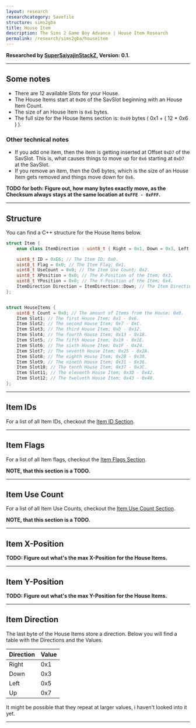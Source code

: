 ```yaml
---
layout: research
researchcategory: Savefile
structure: sims2gba
title: House Item
description: The Sims 2 Game Boy Advance | House Item Research
permalink: /research/sims2gba/houseitem
---
```


**Researched by [SuperSaiyajinStackZ](https://github.com/SuperSaiyajinStackZ), Version: 0.1.**
<hr>


## Some notes
- There are 12 available Slots for your House.
- The House Items start at `0xD6` of the SavSlot beginning with an House Item Count.
- The size of an House Item is `0x6` bytes.
- The full size for the House Items section is: `0x49` bytes ( 0x1 + ( 12 * 0x6 ) ).

### Other technical notes
- If you add one item, then the item is getting inserted at Offset `0xD7` of the SavSlot. This is, what causes things to move up for `0x6` starting at `0xD7` at the SavSlot.
- If you remove an item, then the 0x6 bytes, which is the size of an House Item gets removed and things move down for `0x6`.

**TODO for both: Figure out, how many bytes exactly move, as the Checksum always stays at the same location at `0xFFE - 0xFFF`.**
<hr>


## Structure
You can find a C++ structure for the House Items below.

```cpp
struct Item {
	enum class ItemDirection : uint8_t { Right = 0x1, Down = 0x3, Left = 0x5, Up = 0x7 }; // Item Directions.

	uint8_t ID = 0xE6; // The Item ID; 0x0.
	uint8_t Flag = 0x0; // The Item Flag; 0x1.
	uint8_t UseCount = 0x0; // The Item Use Count; 0x2.
	uint8_t XPosition = 0x0; // The X-Position of the Item; 0x3.
	uint8_t YPosition = 0x0; // The Y-Position of the Item; 0x4.
	ItemDirection Direction = ItemDirection::Down; // The Item Direction; 0x5.
};


struct HouseItems {
	uint8_t Count = 0x0; // The amount of Items from the House; 0x0.
	Item Slot1; // The first House Item; 0x1 - 0x6.
	Item Slot2; // The second House Item; 0x7 - 0xC.
	Item Slot3; // The third House Item; 0xD - 0x12.
	Item Slot4; // The fourth House Item; 0x13 - 0x18.
	Item Slot5; // The fifth House Item; 0x19 - 0x1E.
	Item Slot6; // The sixth House Item; 0x1F - 0x24.
	Item Slot7; // The seventh House Item; 0x25 - 0x2A.
	Item Slot8; // The eighth House Item; 0x2B - 0x30.
	Item Slot9; // The nineth House Item; 0x31 - 0x36.
	Item Slot10; // The tenth House Item; 0x37 - 0x3C.
	Item Slot11; // The eleventh House Item; 0x3D - 0x42.
	Item Slot12; // The twelveth House Item; 0x43 - 0x48.
};
```
<hr>


## Item IDs
For a list of all Item IDs, checkout the [Item ID Section](item#item-id-list).
<hr>


## Item Flags
For a list of all Item flags, checkout the [Item Flags Section](item#item-flags).

**NOTE, that this section is a TODO.**
<hr>


## Item Use Count
For a list of all Item Use Counts, checkout the [Item Use Count Section](item#item-use-count).

**NOTE, that this section is a TODO.**
<hr>


## Item X-Position
**TODO: Figure out what's the max X-Position for the House Items.**
<hr>


## Item Y-Position
**TODO: Figure out what's the max Y-Position for the House Items.**
<hr>


## Item Direction
The last byte of the House Items store a direction. Below you will find a table with the Directions and the Values.

| Direction | Value |
| --------- | ----- |
| Right     | 0x1   |
| Down      | 0x3   |
| Left      | 0x5   |
| Up        | 0x7   |

It might be possible that they repeat at larger values, i haven't looked into it yet.
<hr>